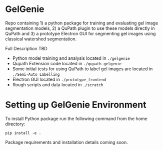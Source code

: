 GelGenie
==============================

Repo containing 1) a python package for training and evaluating gel image segmentation models, 2) a QuPath plugin to use these models directly in QuPath and 3) a prototype Electron GUI for segmenting gel images using classical watershed segmentation.

Full Description TBD

- Python model training and analysis located in `./gelgenie`
- Qupath Extension code located in `./qupath-gelgenie`
- Some initial tests for using QuPath to label gel images are located in `./Semi-Auto Labelling`
- Electron GUI located in `./prototype_frontend`
- Rough scripts and data located in `./scratch`


Setting up GelGenie Environment
==============================
To install Python package run the following command from the home directory:

`pip install -e .`

Package requirements and installation details coming soon.
